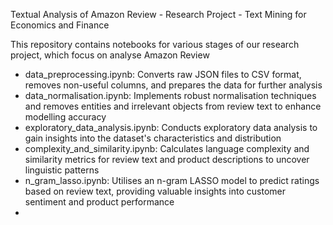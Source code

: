 Textual Analysis of Amazon Review - Research Project - Text Mining for Economics and Finance

This repository contains notebooks for various stages of our research project, which focus on analyse Amazon Review 

- data_preprocessing.ipynb: Converts raw JSON files to CSV format, removes non-useful columns, and prepares the data for further analysis
- data_normalisation.ipynb: Implements robust normalisation techniques and removes entities and irrelevant objects from review text to enhance modelling accuracy
- exploratory_data_analysis.ipynb: Conducts exploratory data analysis to gain insights into the dataset's characteristics and distribution
- complexity_and_similarity.ipynb: Calculates language complexity and similarity metrics for review text and product descriptions to uncover linguistic patterns
- n_gram_lasso.ipynb: Utilises an n-gram LASSO model to predict ratings based on review text, providing valuable insights into customer sentiment and product performance
- 
